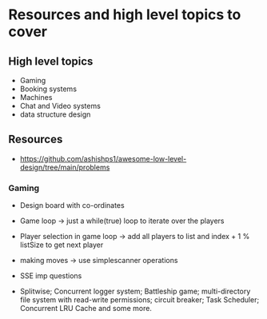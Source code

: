 # Resources and high level topics to cover


## High level topics
- Gaming
- Booking systems
- Machines
- Chat and Video systems
- data structure design

 ## Resources
 - https://github.com/ashishps1/awesome-low-level-design/tree/main/problems


 ### Gaming
 - Design board with co-ordinates
 - Game loop -> just a while(true) loop to iterate over the players
 - Player selection in game loop -> add all players to list and index + 1 % listSize to get  next player
 - making moves -> use simplescanner operations

 - SSE imp questions
 - Splitwise; Concurrent logger system; Battleship game; multi-directory file system with read-write permissions; circuit breaker; Task Scheduler; Concurrent LRU Cache and some more.
